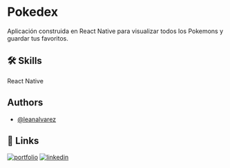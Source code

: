 
# Pokedex

Aplicación construida en React Native para visualizar todos los Pokemons y guardar tus favoritos.



## 🛠 Skills
React Native


## Authors

- [@leanalvarez](https://github.com/LeanAlvarez)



## 🔗 Links
[![portfolio](https://img.shields.io/badge/my_portfolio-000?style=for-the-badge&logo=ko-fi&logoColor=white)](https://lealvarez.com/)
[![linkedin](https://img.shields.io/badge/linkedin-0A66C2?style=for-the-badge&logo=linkedin&logoColor=white)](https://www.linkedin.com/in/leandro-alvarez/)

